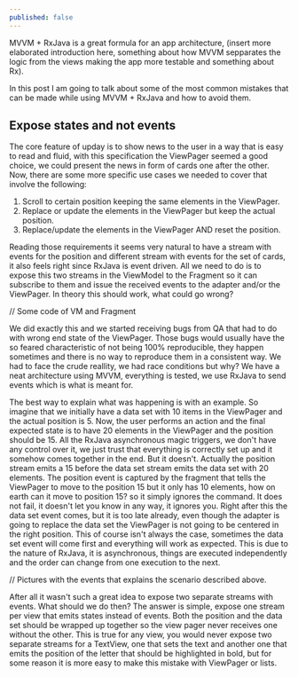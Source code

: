 ```yaml
---
published: false
---
```


MVVM + RxJava is a great formula for an app architecture, (insert more elaborated introduction here, something about how MVVM sepparates the logic from the views making the app more testable and something about Rx).

In this post I am going to talk about some of the most common mistakes that can be made while using MVVM + RxJava and how to avoid them.

## Expose states and not events

The core feature of upday is to show news to the user in a way that is easy to read and fluid, with this specification the ViewPager seemed a good choice, we could present the news in form of cards one after the other. Now, there are some more specific use cases we needed to cover that involve the following:
1. Scroll to certain position keeping the same elements in the ViewPager.
2. Replace or update the elements in the ViewPager but keep the actual position.
3. Replace/update the elements in the ViewPager AND reset the position.

Reading those requirements it seems very natural to have a stream with events for the position and different stream with events for the set of cards, it also feels right since RxJava is event driven. All we need to do is to expose this two streams in the ViewModel to the Fragment so it can subscribe to them and issue the received events to the adapter and/or the ViewPager. In theory this should work, what could go wrong?

// Some code of VM and Fragment

We did exactly this and we started receiving bugs from QA that had to do with wrong end state of the ViewPager. Those bugs would usually have the so feared characteristic of not being 100% reproducible, they happen sometimes and there is no way to reproduce them in a consistent way. We had to face the crude reallity, we had race conditions but why? We have a neat architecture using MVVM, everything is tested, we use RxJava to send events which is what is meant for.

The best way to explain what was happening is with an example. So imagine that we initially have a data set with 10 items in the ViewPager and the actual position is 5. Now, the user performs an action and the final expected state is to have 20 elements in the ViewPager and the position should be 15. All the RxJava asynchronous magic triggers, we don't have any control over it, we just trust that everything is correctly set up and it somehow comes together in the end. But it doesn't. Actually the position stream emits a 15 before the data set stream emits the data set with 20 elements. The position event is captured by the fragment that tells the ViewPager to move to the position 15 but it only has 10 elements, how on earth can it move to position 15? so it simply ignores the command. It does not fail, it doesn't let you know in any way, it ignores you. Right after this the data set event comes, but it is too late already, even though the adapter is going to replace the data set the ViewPager is not going to be centered in the right position. This of course isn't always the case, sometimes the data set event will come first and everything will work as expected. This is due to the nature of RxJava, it is asynchronous, things are executed independently and the order can change from one execution to the next.

// Pictures with the events that explains the scenario described above.

After all it wasn't such a great idea to expose two separate streams with events. What should we do then? The answer is simple, expose one stream per view that emits states instead of events. Both the position and the data set should be wrapped up together so the view pager never receives one without the other. This is true for any view, you would never expose two separate streams for a TextView, one that sets the text and another one that emits the position of the letter that should be highlighted in bold, but for some reason it is more easy to make this mistake with ViewPager or lists.


